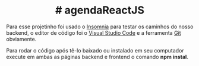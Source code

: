 <center><h1># agendaReactJS</h1></center>

Para esse projetinho foi usado o [Insomnia](https://insomnia.rest) para testar os caminhos do nosso backend, o editor de código foi o [Visual Studio Code](https://code.visualstudio.com/download) e a ferramenta [Git](https://git-scm.com/downloads) obviamente.

Para rodar o código após tê-lo baixado ou instalado em seu computador execute em ambas as páginas backend e frontend o comando <b>npm instal</b>.
